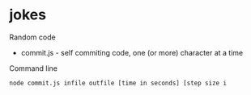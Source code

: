 # jokes
Random code
* commit.js - self commiting code, one (or more) character at a time

Command line  

```
node commit.js infile outfile [time in seconds] [step size i